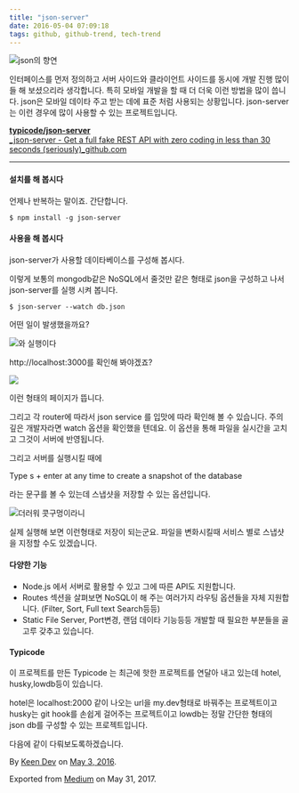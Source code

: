 ```yaml
---
title: "json-server"
date: 2016-05-04 07:09:18
tags: github, github-trend, tech-trend 
---
```



![][image0]json의 향연

인터페이스를 먼저 정의하고 서버 사이드와 클라이언트 사이드를 동시에 개발 진행 많이들 해 보셨으리라 생각합니다. 특히 모바일 개발을 할 때 더 더욱 이런 방법을 많이 씁니다. json은 모바일 데이타 주고 받는 데에 표준 처럼 사용되는 상황입니다. json-server는 이런 경우에 많이 사용할 수 있는 프로젝트입니다.

[**typicode/json-server**  
_json-server - Get a full fake REST API with zero coding in less than 30 seconds (seriously)_github.com][anchor0][][anchor1]

---

#### 설치를 해 봅시다

언제나 반복하는 말이죠. 간단합니다.
    
    $ npm install -g json-server

#### 사용을 해 봅시다

json-server가 사용할 데이타베이스를 구성해 봅시다.

이렇게 보통의 mongodb같은 NoSQL에서 줄것만 같은 형태로 json을 구성하고 나서 json-server를 실행 시켜 봅니다.
    
    $ json-server --watch db.json

어떤 일이 발생했을까요?

![][image1]와 실행이다

http://localhost:3000를 확인해 봐야겠죠?

![][image2]

이런 형태의 페이지가 뜹니다.

그리고 각 router에 따라서 json service 를 입맛에 따라 확인해 볼 수 있습니다. 주의 깊은 개발자라면 watch 옵션을 확인했을 텐데요. 이 옵션을 통해 파일을 실시간을 고치고 그것이 서버에 반영됩니다.

그리고 서버를 실행시킬 때에

Type s + enter at any time to create a snapshot of the database

라는 문구를 볼 수 있는데 스냅샷을 저장할 수 있는 옵션입니다.

![][image3]더러워 콧구멍이라니

실제 실행해 보면 이런형태로 저장이 되는군요. 파일을 변화시킬때 서비스 별로 스냅샷을 지정할 수도 있겠습니다.

#### 다양한 기능

* Node.js 에서 서버로 활용할 수 있고 그에 따른 API도 지원합니다.
* Routes 섹션을 살펴보면 NoSQL이 해 주는 여러가지 라우팅 옵션들을 자체 지원합니다. (Filter, Sort, Full text Search등등)
* Static File Server, Port변경, 랜덤 데이타 기능등등 개발할 때 필요한 부분들을 골고루 갖추고 있습니다.

#### Typicode

이 프로젝트를 만든 Typicode 는 최근에 핫한 프로젝트를 연달아 내고 있는데 hotel, husky,lowdb등이 있습니다.

hotel은 localhost:2000 같이 나오는 url을 my.dev형태로 바꿔주는 프로젝트이고 husky는 git hook를 손쉽게 걸어주는 프로젝트이고 lowdb는 정말 간단한 형태의 json db를 구성할 수 있는 프로젝트입니다.

다음에 같이 다뤄보도록하겠습니다.

By [Keen Dev][anchor2] on [May 3, 2016][anchor3].

Exported from [Medium][anchor4] on May 31, 2017\.


[anchor0]: https://github.com/typicode/json-server "https://github.com/typicode/json-server"
[anchor1]: https://github.com/typicode/json-server
[anchor2]: https://medium.com/@keendev
[anchor3]: https://medium.com/p/c36409454352
[anchor4]: https://medium.com


[image0]: /images/1*sevW-e6MR_7efWPYwB4-5A.png
[image1]: /images/1*MoIREMES4GjP-HrvWFP6gQ.png
[image2]: /images/1*-pPmV7a5PcP4gNInf4UrjQ.png
[image3]: /images/1*RIcYDwvVaWlO-17XRwtTcQ.pn